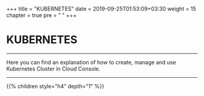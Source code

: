 +++
title = "KUBERNETES"
date = 2019-09-25T01:53:09+03:30
weight = 15
chapter = true
pre = "<b>      </b>"
+++

# **KUBERNETES**
___
Here you can find an explanation of how to create, manage and use Kubernetes Cluster in Cloud Console.
___

{{% children style="h4" depth="1" %}}